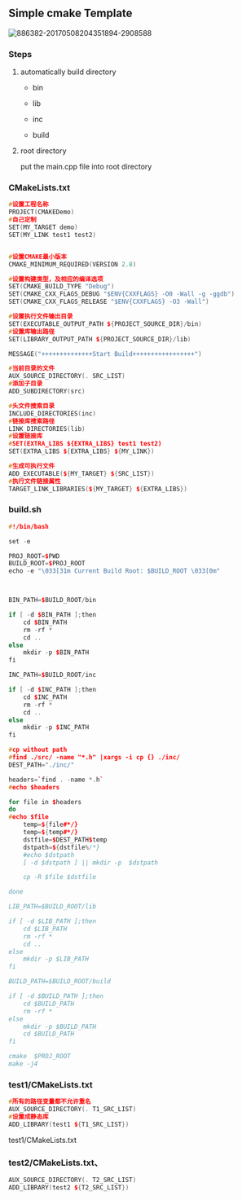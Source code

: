 ## Simple cmake  Template

![886382-20170508204351894-2908588](https://github.com/leekeiling/Interview-basics-for-Computer-Science/blob/master/pics/886382-20170508204351894-2908588.png?raw=true)

### Steps

1. automatically build directory

   - bin

   - lib

   - inc 

   - build

2. root directory

   put the main.cpp file into root directory

### CMakeLists.txt

```C++
#设置工程名称
PROJECT(CMAKEDemo)
#自己定制
SET(MY_TARGET demo)
SET(MY_LINK test1 test2)


#设置CMAKE最小版本
CMAKE_MINIMUM_REQUIRED(VERSION 2.8)

#设置构建类型，及相应的编译选项
SET(CMAKE_BUILD_TYPE "Debug")
SET(CMAKE_CXX_FLAGS_DEBUG "$ENV{CXXFLAGS} -O0 -Wall -g -ggdb")
SET(CMAKE_CXX_FLAGS_RELEASE "$ENV{CXXFLAGS} -O3 -Wall")

#设置执行文件输出目录
SET(EXECUTABLE_OUTPUT_PATH ${PROJECT_SOURCE_DIR}/bin)
#设置库输出路径
SET(LIBRARY_OUTPUT_PATH ${PROJECT_SOURCE_DIR}/lib)

MESSAGE("++++++++++++++Start Build+++++++++++++++++")

#当前目录的文件
AUX_SOURCE_DIRECTORY(. SRC_LIST)
#添加子目录
ADD_SUBDIRECTORY(src)

#头文件搜索目录
INCLUDE_DIRECTORIES(inc)
#链接库搜索路径
LINK_DIRECTORIES(lib)
#设置链接库
#SET(EXTRA_LIBS ${EXTRA_LIBS} test1 test2)
SET(EXTRA_LIBS ${EXTRA_LIBS} ${MY_LINK})

#生成可执行文件
ADD_EXECUTABLE(${MY_TARGET} ${SRC_LIST})
#执行文件链接属性
TARGET_LINK_LIBRARIES(${MY_TARGET} ${EXTRA_LIBS})
```

### build.sh

```C++
#!/bin/bash  

set -e  

PROJ_ROOT=$PWD  
BUILD_ROOT=$PROJ_ROOT  
echo -e "\033[31m Current Build Root: $BUILD_ROOT \033[0m"  



BIN_PATH=$BUILD_ROOT/bin

if [ -d $BIN_PATH ];then
    cd $BIN_PATH
    rm -rf *
    cd ..
else
    mkdir -p $BIN_PATH  
fi

INC_PATH=$BUILD_ROOT/inc

if [ -d $INC_PATH ];then
    cd $INC_PATH
    rm -rf *
    cd ..
else
    mkdir -p $INC_PATH  
fi

#cp without path
#find ./src/ -name "*.h" |xargs -i cp {} ./inc/
DEST_PATH="./inc/"

headers=`find . -name *.h`
#echo $headers

for file in $headers
do
#echo $file
    temp=${file#*/}
    temp=${temp#*/}
    dstfile=$DEST_PATH$temp
    dstpath=${dstfile%/*}
    #echo $dstpath
    [ -d $dstpath ] || mkdir -p  $dstpath

    cp -R $file $dstfile

done

LIB_PATH=$BUILD_ROOT/lib

if [ -d $LIB_PATH ];then
    cd $LIB_PATH
    rm -rf *
    cd ..
else
    mkdir -p $LIB_PATH  
fi

BUILD_PATH=$BUILD_ROOT/build

if [ -d $BUILD_PATH ];then
    cd $BUILD_PATH
    rm -rf *
else
    mkdir -p $BUILD_PATH  
    cd $BUILD_PATH
fi

cmake  $PROJ_ROOT  
make -j4
```

### test1/CMakeLists.txt

```C++
#所有的路径变量都不允许重名
AUX_SOURCE_DIRECTORY(. T1_SRC_LIST)
#设置成静态库
ADD_LIBRARY(test1 ${T1_SRC_LIST})
```

test1/CMakeLists.txt



### test2/CMakeLists.txt、

```C++
AUX_SOURCE_DIRECTORY(. T2_SRC_LIST)
ADD_LIBRARY(test2 ${T2_SRC_LIST})
```


